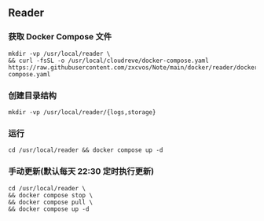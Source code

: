## Reader

### 获取 Docker Compose 文件

```shell
mkdir -vp /usr/local/reader \
&& curl -fsSL -o /usr/local/cloudreve/docker-compose.yaml https://raw.githubusercontent.com/zxcvos/Note/main/docker/reader/docker-compose.yaml
```

### 创建目录结构

```shell
mkdir -vp /usr/local/reader/{logs,storage}
```

### 运行

```shell
cd /usr/local/reader && docker compose up -d
```

### 手动更新(默认每天 22:30 定时执行更新)

```shell
cd /usr/local/reader \
&& docker compose stop \
&& docker compose pull \
&& docker compose up -d
```
